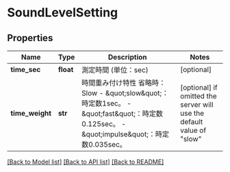 # SoundLevelSetting


## Properties
Name | Type | Description | Notes
------------ | ------------- | ------------- | -------------
**time_sec** | **float** | 測定時間 (単位：sec)    | [optional] 
**time_weight** | **str** | 時間重み付け特性   省略時：Slow   - \&quot;slow\&quot;：時定数1sec。   - \&quot;fast\&quot;：時定数0.125sec。   - \&quot;impulse\&quot;：時定数0.035sec。  | [optional]  if omitted the server will use the default value of "slow"

[[Back to Model list]](../README.md#documentation-for-models) [[Back to API list]](../README.md#documentation-for-api-endpoints) [[Back to README]](../README.md)


